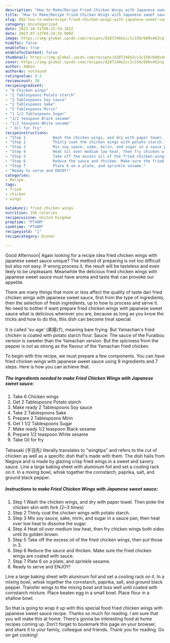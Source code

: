 ```yaml
---
description: "How to Make|Recipe Fried Chicken Wings with Japanese sweet sauce {That is Special"
title: "How to Make|Recipe Fried Chicken Wings with Japanese sweet sauce {That is Special"
slug: 802-how-to-makerecipe-fried-chicken-wings-with-japanese-sweet-sauce-that-is-special
category: Uncategorized
date: 2022-10-31T08:15:54.181Z
date: 2023-07-12T04:24:33.900Z
image: https://img-global.cpcdn.com/recipes/d287246b2cc1c150/680x482cq70/fried-chicken-wings-with-japanese-sweet-sauce-recipe-main-photo.jpg
hideToc: false
enableToc: true
enableTocContent: false
thumbnail: https://img-global.cpcdn.com/recipes/d287246b2cc1c150/680x482cq70/fried-chicken-wings-with-japanese-sweet-sauce-recipe-main-photo.jpg
cover: https://img-global.cpcdn.com/recipes/d287246b2cc1c150/680x482cq70/fried-chicken-wings-with-japanese-sweet-sauce-recipe-main-photo.jpg
author: Admin
authorAv: notfound
ratingvalue: 4.2
reviewcount: 20
recipeingredient:
- "6 Chicken wings"
- "2 Tablespoons Potato starch"
- "2 Tablespoons Soy sauce"
- "2 Tablespoons Sake"
- "2 Tablespoons Mirin"
- "1 1/2 Tablespoons Sugar"
- "1/2 teaspoon Black sesame"
- "1/2 teaspoon White sesame"
- " Oil for fry"
recipeinstructions:
- "Step 1            Wash the chicken wings, and dry with paper towel. Then poke the chicken skin with fork (2~3 times)"
- "Step 2            Thinly coat the chicken wings with potato starch."
- "Step 3            Mix soy sauce, sake, mirin, and sugar in a sauce pan, then heat over low heat to dissolve the sugar."
- "Step 4            Heat oil over medium low heat, then fry chicken wings both sides until its golden brown."
- "Step 5            Take off the excess oil of the fried chicken wings, then put those in 3."
- "Step 6            Reduce the sauce and thicken. Make sure the fried chicken wings are coated with sauce."
- "Step 7            Plate 6 on a plate, and sprinkle sesame."
- "Ready to serve and ENJOY!"
categories:
- Recipe
tags:
- fried
- chicken
- wings

katakunci: fried chicken wings 
nutrition: 256 calories
recipecuisine: United Kingdom
preptime: "PT40M"
cooktime: "PT48M"
recipeyield: "1"
recipecategory: Dinner

---
```



Good Afternoon| Again looking for a recipe idea fried chicken wings with japanese sweet sauce unique? The method of preparing is not too difficult but also not easy. If wrong process it, the result will be tasteless and even likely to be unpleasant. Meanwhile the delicious fried chicken wings with japanese sweet sauce must have aroma and taste that can provoke our appetite.






There are many things that more or less affect the quality of taste dari fried chicken wings with japanese sweet sauce, first from the type of ingredients, then the selection of fresh ingredients, up to how to process and serve it. No need to bother if want prepare fried chicken wings with japanese sweet sauce what is delicious wherever you are, because as long as you know the tricks and how to do this, this dish can become treat special.


It is called &#39;su-age&#39; (素揚げ), meaning bare frying. But Yamachan&#39;s fried chicken is coated with potato starch flour. Sauce: The sauce of the Furaibou version is sweeter than the Yamachan version. But the spiciness from the pepper is not as strong as the flavour of the Yamachan fried chicken.


To begin with this recipe, we must prepare a few components. You can have fried chicken wings with japanese sweet sauce using 9 ingredients and 7 steps. Here is how you can achieve that.

<!--inarticleads1-->

##### The ingredients needed to make Fried Chicken Wings with Japanese sweet sauce:

1. Take 6 Chicken wings
1. Get 2 Tablespoons Potato starch
1. Make ready 2 Tablespoons Soy sauce
1. Take 2 Tablespoons Sake
1. Prepare 2 Tablespoons Mirin
1. Get 1 1/2 Tablespoons Sugar
1. Make ready 1/2 teaspoon Black sesame
1. Prepare 1/2 teaspoon White sesame
1. Take  Oil for fry


Tebasaki (手羽先) literally translates to &#34;wingtips&#34; and refers to the cut of chicken as well as a specific dish that&#39;s made with them. The dish hails from Nagoya and is made by glazing crisp fried wings in a sweet and savory sauce. Line a large baking sheet with aluminum foil and set a cooling rack on it. In a mixing bowl, whisk together the cornstarch, paprika, salt, and ground black pepper. 

<!--inarticleads2-->

##### Instructions to make Fried Chicken Wings with Japanese sweet sauce:

1. Step 1            Wash the chicken wings, and dry with paper towel. Then poke the chicken skin with fork (2~3 times)
1. Step 2            Thinly coat the chicken wings with potato starch.
1. Step 3            Mix soy sauce, sake, mirin, and sugar in a sauce pan, then heat over low heat to dissolve the sugar.
1. Step 4            Heat oil over medium low heat, then fry chicken wings both sides until its golden brown.
1. Step 5            Take off the excess oil of the fried chicken wings, then put those in 3.
1. Step 6            Reduce the sauce and thicken. Make sure the fried chicken wings are coated with sauce.
1. Step 7            Plate 6 on a plate, and sprinkle sesame.
1. Ready to serve and ENJOY!

Line a large baking sheet with aluminum foil and set a cooling rack on it. In a mixing bowl, whisk together the cornstarch, paprika, salt, and ground black pepper. Transfer wings to the mixing bowl and toss well until coated with cornstarch mixture. Place beaten egg in a small bowl. Place flour in a shallow bowl. 

So that is going to wrap it up with this special food fried chicken wings with japanese sweet sauce recipe. Thanks so much for reading. I am sure that you will make this at home. There's gonna be interesting food at home recipes coming up. Don't forget to bookmark this page on your browser, and share it to your family, colleague and friends. Thank you for reading. Go on get cooking!
